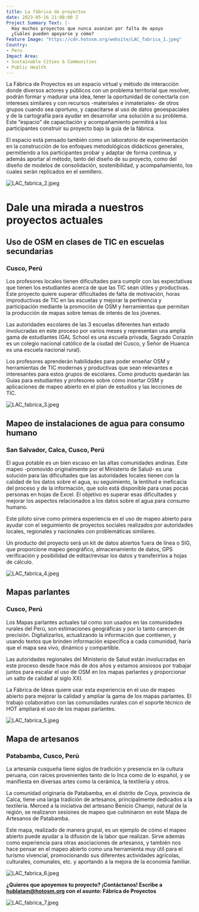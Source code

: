 ```yaml
---
title: La fábrica de proyectos
date: 2023-05-16 21:08:00 Z
Project Summary Text: |-
  Hay muchos proyectos que nunca avanzan por falta de apoyo
  ¿Cuáles pueden apoyarse y cómo?
Feature Image: "https://cdn.hotosm.org/website/LAC_fabrica_1.jpeg"
Country:
- Peru
Impact Area:
- Sustainable Cities & Communities
- Public Health
---
```


La Fábrica de Proyectos es un espacio virtual y método de interacción donde diversos actores y públicos con un problema territorial que resolver, podrán formar y madurar una idea, tener la oportunidad de conectarla con intereses similares y con recursos -materiales e inmateriales- de otros grupos cuando sea oportuno, y capacitarse al uso de datos geoespaciales y de la cartografía para ayudar en desarrollar una solución a su problema. Este “espacio” de capacitación y acompañamiento permitirá a los participantes construir su proyecto bajo la guía de la fábrica. 

El espacio está pensado también como un laboratorio de experimentación en la construcción de los enfoques metodológicos didácticos generales, permitiendo a los participantes probar y adaptar de forma continua, y además aportar al método, tanto del diseño de su proyecto, como del diseño de modelos de consolidación, sostenibilidad, y acompañamiento, los cuales serán replicados en el semillero. 

![LAC_fabrica_2.jpeg](https://cdn.hotosm.org/website/LAC_fabrica_2.jpeg)

# Dale una mirada a nuestros proyectos actuales

## Uso de OSM en clases de TIC en escuelas secundarias
### Cusco, Perú

Los profesores locales tienen dificultades para cumplir con las expectativas que tienen los estudiantes acerca de que las TIC sean útiles y productivas. Este proyecto quiere superar dificultades de falta de motivación, horas improductivas de TIC en las escuelas y mejorar la pertinencia y participación mediante la promoción de OSM y herramientas que permitan la producción de mapas sobre temas de interés de los jóvenes.

Las autoridades escolares de las 3 escuelas diferentes han estado involucradas en este proceso por varios meses y representan una amplia gama de estudiantes (GAL School es una escuela privada, Sagrado Corazón es un colegio nacional católico de la ciudad del Cusco, y Señor de Huanca es una escuela nacional rural).

Los profesores aprenderán habilidades para poder enseñar OSM y herramientas de TIC modernas y productivas que sean relevantes e interesantes para estos grupos de escolares. Como producto quedarán las Guías para estudiantes y profesores sobre cómo insertar OSM y aplicaciones de mapeo abierto en el plan de estudios y las lecciones de TIC.

![LAC_fabrica_3.jpeg](https://cdn.hotosm.org/website/LAC_fabrica_3.jpeg)

## Mapeo de instalaciones de agua para consumo humano
### San Salvador, Calca, Cusco, Perú

El agua potable es un bien escaso en las altas comunidades andinas. Este mapeo -promovido originalmente por el Ministerio de Salud- es una solución para las dificultades que las autoridades locales tienen con la calidad de los datos sobre el agua, su seguimiento, la lentitud e ineficacia del proceso y de la información, que solo está disponible para unas pocas personas en hojas de Excel. El objetivo es superar esas dificultades y mejorar los aspectos relacionados a los datos sobre el agua para consumo humano.

Este piloto sirve como primera experiencia en el uso de mapeo abierto para ayudar con el seguimiento de proyectos sociales realizados por autoridades locales, regionales y nacionales con problemáticas similares.

Un producto del proyecto será un kit de datos abiertos fuera de línea o SIG, que proporcione mapeo geográfico, almacenamiento de datos, GPS verificación y posibilidad de editar/revisar los datos y transferirlos a hojas de cálculo.

![LAC_fabrica_4.jpeg](https://cdn.hotosm.org/website/LAC_fabrica_4.jpeg)

## Mapas parlantes
### Cusco, Perú

Los Mapas parlantes actuales tal como son usados en las comunidades rurales del Perú, son estimaciones geográficas y por lo tanto carecen de precisión. Digitalizarlos, actualizando la información que contienen, y usando textos que brinden información específica a cada comunidad, haría que el mapa sea vivo, dinámico y compartible.

Las autoridades regionales del Ministerio de Salud están involucradas en este proceso desde hace más de dos años y estamos ansiosos por trabajar juntos para escalar el uso de OSM en los mapas parlantes y proporcionar un salto de calidad al siglo XXI.

La Fábrica de Ideas quiere usar esta experiencia en el uso de mapeo abierto para mejorar la calidad y ampliar la gama de los mapas parlantes. El trabajo colaborativo con las comunidades rurales con el soporte técnico de HOT ampliará el uso de los mapas parlantes.

![LAC_fabrica_5.jpeg](https://cdn.hotosm.org/website/LAC_fabrica_5.jpeg)

## Mapa de artesanos
### Patabamba, Cusco, Perú

La artesanía cusqueña tiene siglos de tradición y presencia en la cultura peruana, con raíces provenientes tanto de lo Inca como de lo español, y se manifiesta en diversas artes como la cerámica, la textilería y otros.

La comunidad originaria de Patabamba, en el distrito de Coya, provincia de Calca, tiene una larga tradición de artesanos, principalmente dedicados a la textilería. Merced a la iniciativa del artesano Benicio Champi, natural de la región, se realizaron sesiones de mapeo que culminaron en este Mapa de Artesanos de Patabamba.

Este mapa, realizado de manera grupal, es un ejemplo de cómo el mapeo abierto puede ayudar a la difusión de la labor que realizan. Sirve además como experiencia para otras asociaciones de artesanos, y también nos hace pensar en el mapeo abierto como una herramienta muy útil para el turismo vivencial, promocionando sus diferentes actividades agrícolas, culturales, comunales, etc. y aportando a la mejora de la economía familiar.

![LAC_fabrica_6.jpeg](https://cdn.hotosm.org/website/LAC_fabrica_6.jpeg)

**¿Quieres que apoyemos tu proyecto?
¡Contáctanos!
Escribe a [hublatam@hotosm.org](hublatam@hotosm.org) con el asunto:
Fábrica de Proyectos**

![LAC_fabrica_7.jpeg](https://cdn.hotosm.org/website/LAC_fabrica_7.jpeg)